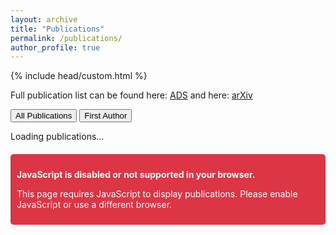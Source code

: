 ```yaml
---
layout: archive
title: "Publications"
permalink: /publications/
author_profile: true
---
```


{% include head/custom.html %}

<link rel="stylesheet" href="{{ '/assets/css/publications.css' | relative_url }}">
<script src="{{ '/assets/js/publications-loader.js' | relative_url }}" type="text/javascript"></script>

<!-- Summary Statistics Section (will be shown when data is available) -->
<div id="publication-stats" class="publication-summary" style="display: none;">
    <h2>Research Impact</h2>
    <div class="stats-grid">
        <div class="stat-item">
            <span class="stat-number" id="total-papers">-</span>
            <span class="stat-label">Publications</span>
        </div>
        <div class="stat-item">
            <span class="stat-number" id="total-citations">-</span>
            <span class="stat-label">Citations</span>
        </div>
        <div class="stat-item">
            <span class="stat-number" id="h-index">-</span>
            <span class="stat-label">h-index</span>
        </div>
        <div class="stat-item">
            <span class="stat-number" id="i10-index">-</span>
            <span class="stat-label">i10-index</span>
        </div>
    </div>
    <div class="stats-secondary">
        <span><strong>First author:</strong> <span id="first-author-count">-</span> papers</span>
        <span><strong>Average citations:</strong> <span id="avg-citations">-</span> per paper</span>
        <span class="last-updated">Updated: <span id="last-updated">-</span></span>
    </div>
</div>

Full publication list can be found here: [ADS](https://ui.adsabs.harvard.edu/search/q=orcid%3A0000-0002-5992-7586&sort=date%20desc%2C%20bibcode%20desc&p_=0) and here: [arXiv](https://arxiv.org/search/?query=sihan+yuan&searchtype=all&source=header)

<div class="publication-tabs">
  <button id="all-tab" class="tab-button active">All Publications</button>
  <button id="first-author-tab" class="tab-button">First Author</button>
</div>

<div id="publications-container">
  <p>Loading publications...</p>
</div>

<noscript>
  <div style="background-color: #dc3545; color: white; padding: 10px; margin-top: 20px; border-radius: 5px;">
    <p><strong>JavaScript is disabled or not supported in your browser.</strong></p>
    <p>This page requires JavaScript to display publications. Please enable JavaScript or use a different browser.</p>
  </div>
</noscript>
